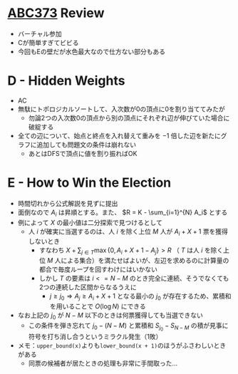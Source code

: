 # [ABC373](https://atcoder.jp/contests/abc373) Review
- バーチャル参加
- Cが簡単すぎてビビる
- 今回もEの壁だが水色最大なので仕方ない部分もある

# D - Hidden Weights
- AC
- 無駄にトポロジカルソートして、入次数が0の頂点に0を割り当ててみたが
  - 勿論2つの入次数0の頂点から別の頂点にそれぞれ辺が伸びていた場合に破綻する
- 全ての辺について、始点と終点を入れ替えて重みを $-1$ 倍した辺を新たにグラフに追加しても問題文の条件は崩れない
  - あとはDFSで頂点に値を割り振ればOK

# E - How to Win the Election
- 時間切れから公式解説を見ずに提出
- 面倒なので $A_i$ は昇順とする。また、 $R = K - \sum_{i=1}^{N} A_i$ とする
- 例によって $X$ の最小値は二分探索で見つけるとして
  - 人 $i$ が確実に当選するのは、人 $i$ を除く上位 $M$ 人が $A_i + X + 1$ 票を獲得しないとき
    - すなわち $X + \sum_{j \in T} \max \{ 0, A_i + X + 1 - A_j \} > R$ （ $T$ は人 $i$ を除く上位 $M$ 人による集合）を満たせばよいが、左辺を求めるのに計算量の都合で毎度ループを回すわけにはいかない
    - しかし $T$ の要素は $i <= N - M$ のとき完全に連続、そうでなくても2つの連続した区間からなるうえに
      - $j \geq j_0 \Rightarrow A_j \geq A_i + X + 1$ となる最小の $j_0$ が存在するため、累積和を用いることで $O(\log N)$ にできる
- なお上記の $j_0$ が $N - M$ 以下のときは何票獲得しても当選できない
  - この条件を弾き忘れて $j_0 - (N - M)$ と累積和 $S_{j_0} - S_{N-M}$ の積が見事に符号を打ち消し合うというミラクル発生（1敗）
- メモ：`upper_bound(x)`よりも`lower_bound(x + 1)`のほうがふさわしいときがある
  - 同票の候補者が居たときの処理も非常に手間取った…